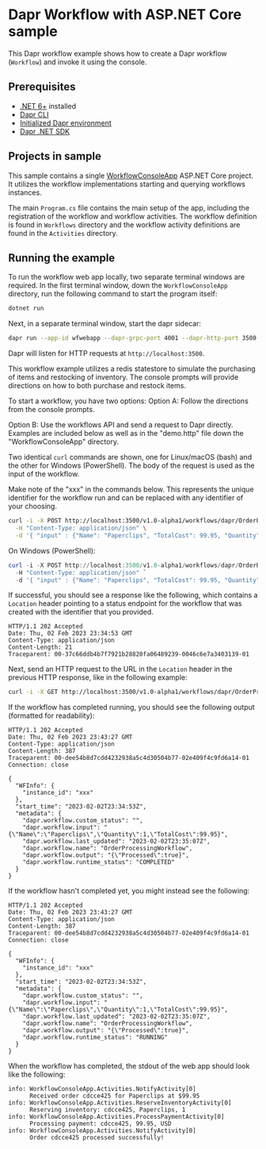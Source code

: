 # Dapr Workflow with ASP.NET Core sample

This Dapr workflow example shows how to create a Dapr workflow (`Workflow`) and invoke it using the console.

## Prerequisites

- [.NET 6+](https://dotnet.microsoft.com/download) installed
- [Dapr CLI](https://docs.dapr.io/getting-started/install-dapr-cli/)
- [Initialized Dapr environment](https://docs.dapr.io/getting-started/install-dapr-selfhost/)
- [Dapr .NET SDK](https://github.com/dapr/dotnet-sdk/)

## Projects in sample

This sample contains a single [WorkflowConsoleApp](./WorkflowConsoleApp) ASP.NET Core project. It utilizes the workflow implementations starting and querying workflows instances.

The main `Program.cs` file contains the main setup of the app, including  the registration of the workflow and workflow activities. The workflow definition is found in `Workflows` directory and the workflow activity definitions are found in the `Activities` directory.

## Running the example

To run the workflow web app locally, two separate terminal windows are required.
In the first terminal window, down the `WorkflowConsoleApp` directory, run the following command to start the program itself:

```sh
dotnet run
```

Next, in a separate terminal window, start the dapr sidecar:

```sh
dapr run --app-id wfwebapp --dapr-grpc-port 4001 --dapr-http-port 3500
```

Dapr will listen for HTTP requests at `http://localhost:3500`.

This workflow example utilizes a redis statestore to simulate the purchasing of items and restocking of inventory. The console prompts will provide directions on how to both purchase and restock items.

To start a workflow, you have two options:
Option A: Follow the directions from the console prompts.

Option B: Use the workflows API and send a request to Dapr directly. Examples are included below as well as in the "demo.http" file down the "WorkflowConsoleApp" directory.

Two identical `curl` commands are shown, one for Linux/macOS (bash) and the other for Windows (PowerShell). The body of the request is used as the input of the workflow. 

Make note of the "xxx" in the commands below. This represents the unique identifier for the workflow run and can be replaced with any identifier of your choosing.

```bash
curl -i -X POST http://localhost:3500/v1.0-alpha1/workflows/dapr/OrderProcessingWorkflow/xxx/start \
  -H "Content-Type: application/json" \
  -d '{ "input" : {"Name": "Paperclips", "TotalCost": 99.95, "Quantity": 1}}'
```

On Windows (PowerShell):

```powershell
curl -i -X POST http://localhost:3500/v1.0-alpha1/workflows/dapr/OrderProcessingWorkflow/xxx/start `
  -H "Content-Type: application/json" `
  -d '{ "input" : {"Name": "Paperclips", "TotalCost": 99.95, "Quantity": 1}}'
```

If successful, you should see a response like the following, which contains a `Location` header pointing to a status endpoint for the workflow that was created with the identifier that you provided. 

```http
HTTP/1.1 202 Accepted
Date: Thu, 02 Feb 2023 23:34:53 GMT
Content-Type: application/json
Content-Length: 21
Traceparent: 00-37c66ddb4b7f7921b28820fa06489239-0046c6e7a3403139-01
```

Next, send an HTTP request to the URL in the `Location` header in the previous HTTP response, like in the following example:

```bash
curl -i -X GET http://localhost:3500/v1.0-alpha1/workflows/dapr/OrderProcessingWorkflow/xxx
```

If the workflow has completed running, you should see the following output (formatted for readability):

```http
HTTP/1.1 202 Accepted
Date: Thu, 02 Feb 2023 23:43:27 GMT
Content-Type: application/json
Content-Length: 387
Traceparent: 00-dee54b8d7cdd4232938a5c4d30504b77-02e409f4c9fd6a14-01
Connection: close

{
  "WFInfo": {
    "instance_id": "xxx"
  },
  "start_time": "2023-02-02T23:34:53Z",
  "metadata": {
    "dapr.workflow.custom_status": "",
    "dapr.workflow.input": "{\"Name\":\"Paperclips\",\"Quantity\":1,\"TotalCost\":99.95}",
    "dapr.workflow.last_updated": "2023-02-02T23:35:07Z",
    "dapr.workflow.name": "OrderProcessingWorkflow",
    "dapr.workflow.output": "{\"Processed\":true}",
    "dapr.workflow.runtime_status": "COMPLETED"
  }
}
```

If the workflow hasn't completed yet, you might instead see the following:

```http
HTTP/1.1 202 Accepted
Date: Thu, 02 Feb 2023 23:43:27 GMT
Content-Type: application/json
Content-Length: 387
Traceparent: 00-dee54b8d7cdd4232938a5c4d30504b77-02e409f4c9fd6a14-01
Connection: close

{
  "WFInfo": {
    "instance_id": "xxx"
  },
  "start_time": "2023-02-02T23:34:53Z",
  "metadata": {
    "dapr.workflow.custom_status": "",
    "dapr.workflow.input": "{\"Name\":\"Paperclips\",\"Quantity\":1,\"TotalCost\":99.95}",
    "dapr.workflow.last_updated": "2023-02-02T23:35:07Z",
    "dapr.workflow.name": "OrderProcessingWorkflow",
    "dapr.workflow.output": "{\"Processed\":true}",
    "dapr.workflow.runtime_status": "RUNNING"
  }
}
```

When the workflow has completed, the stdout of the web app should look like the following:

```log
info: WorkflowConsoleApp.Activities.NotifyActivity[0]
      Received order cdcce425 for Paperclips at $99.95
info: WorkflowConsoleApp.Activities.ReserveInventoryActivity[0]
      Reserving inventory: cdcce425, Paperclips, 1
info: WorkflowConsoleApp.Activities.ProcessPaymentActivity[0]
      Processing payment: cdcce425, 99.95, USD
info: WorkflowConsoleApp.Activities.NotifyActivity[0]
      Order cdcce425 processed successfully!
```
